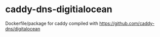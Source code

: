 # caddy-dns-digitialocean
Dockerfile/package for caddy compiled with https://github.com/caddy-dns/digitalocean
